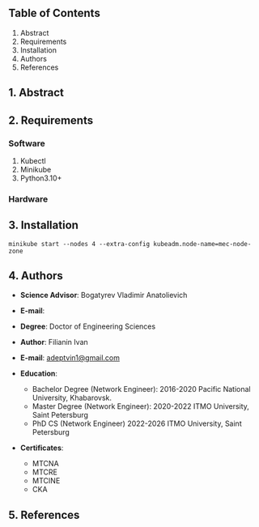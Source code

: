
## Table of Contents 
1. Abstract
2. Requirements
3. Installation
4. Authors
5. References

## 1. Abstract

## 2. Requirements

### Software
1. Kubectl
2. Minikube
3. Python3.10+

### Hardware

## 3. Installation


`minikube start --nodes 4 --extra-config kubeadm.node-name=mec-node-zone` 


## 4. Authors
* **Science Advisor**: Bogatyrev Vladimir Anatolievich
* **E-mail**: 
* **Degree**: Doctor of Engineering Sciences


* **Author**: Filianin Ivan 
* **E-mail**: adeptvin1@gmail.com
* **Education**:
    - Bachelor Degree (Network Engineer): 2016-2020 Pacific National University, Khabarovsk.
    - Master Degree (Network Engineer): 2020-2022 ITMO University, Saint Petersburg
    - PhD CS (Network Engineer) 2022-2026 ITMO University, Saint Petersburg
* **Certificates**:
    - MTCNA
    - MTCRE
    - MTCINE
    - CKA

## 5. References